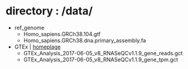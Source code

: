 # directory : /data/
- ref_genome
  - Homo_sapiens.GRCh38.104.gtf
  - Homo_sapiens.GRCh38.dna.primary_assembly.fa
- GTEx | [homeplage](https://gtexportal.org/home/datasets)
  - GTEx_Analysis_2017-06-05_v8_RNASeQCv1.1.9_gene_reads.gct
  -  GTEx_Analysis_2017-06-05_v8_RNASeQCv1.1.9_gene_tpm.gct
